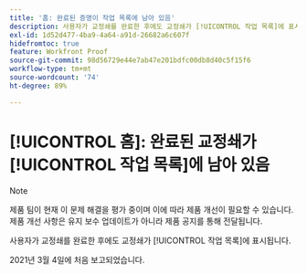 ```yaml
---
title: '홈: 완료된 증명이 작업 목록에 남아 있음'
description: 사용자가 교정쇄를 완료한 후에도 교정쇄가 [!UICONTROL 작업 목록]에 표시됩니다.
exl-id: 1d52d477-4ba9-4a64-a91d-26682a6c607f
hidefromtoc: true
feature: Workfront Proof
source-git-commit: 98d56729e44e7ab47e201bdfc00db8d40c5f15f6
workflow-type: tm+mt
source-wordcount: '74'
ht-degree: 89%

---
```


# [!UICONTROL 홈]: 완료된 교정쇄가 [!UICONTROL 작업 목록]에 남아 있음

<!-- Do not change this note unless told to by Daniel Sipos-->

>[!NOTE]
>
>제품 팀이 현재 이 문제 해결을 평가 중이며 이에 따라 제품 개선이 필요할 수 있습니다. 제품 개선 사항은 유지 보수 업데이트가 아니라 제품 공지를 통해 전달됩니다.

사용자가 교정쇄를 완료한 후에도 교정쇄가 [!UICONTROL 작업 목록]에 표시됩니다.

2021년 3월 4일에 처음 보고되었습니다.
